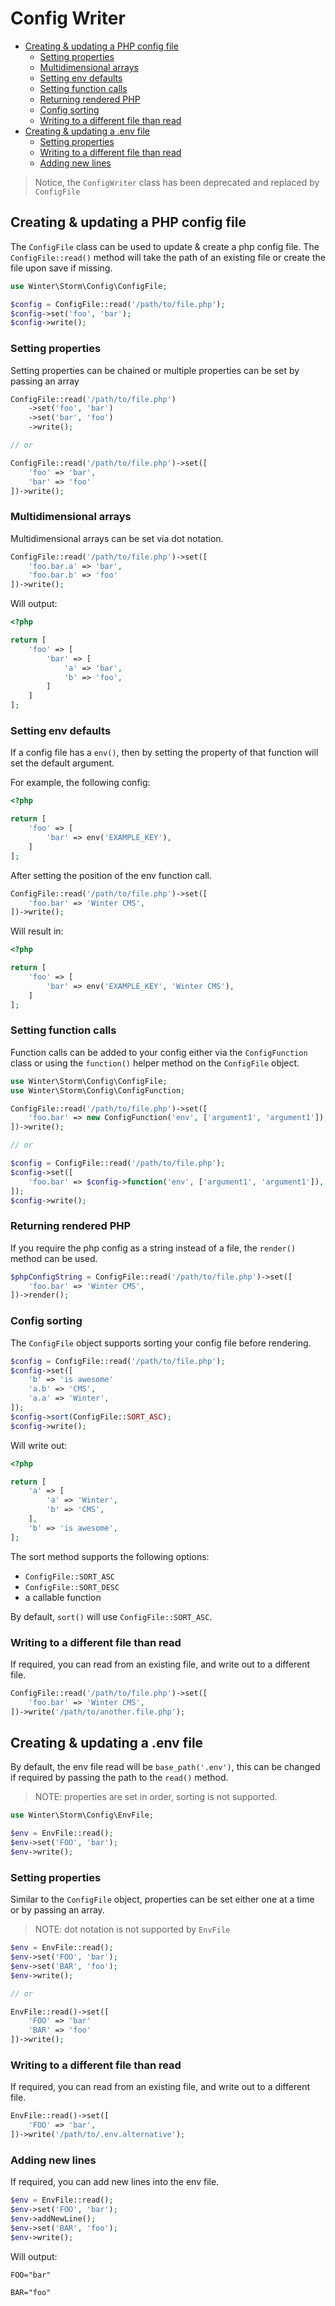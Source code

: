 # Config Writer

- [Creating & updating a PHP config file](#create-and-update-php)
  - [Setting properties](#setting-properties)
  - [Multidimensional arrays](#multidimensional-arrays)
  - [Setting env defaults](#setting-env-defaults)
  - [Setting function calls](#setting-function-calls)
  - [Returning rendered PHP](#returning-rendered-php)
  - [Config sorting](#config-sorting)
  - [Writing to a different file than read](#writing-to-a-different-file)
- [Creating & updating a .env file](#create-and-update-env)
    - [Setting properties](#setting-properties-env)
    - [Writing to a different file than read](#writing-to-a-different-file-env)
    - [Adding new lines](#adding-new-lines)

> Notice, the `ConfigWriter` class has been deprecated and replaced by `ConfigFile`

<a name="create-and-update-php"></a>
## Creating & updating a PHP config file

The `ConfigFile` class can be used to update & create a php config file. The `ConfigFile::read()` method will take the
path of an existing file or create the file upon save if missing.

```php
use Winter\Storm\Config\ConfigFile;

$config = ConfigFile::read('/path/to/file.php');
$config->set('foo', 'bar');
$config->write();
```

<a name="setting-properties"></a>
### Setting properties

Setting properties can be chained or multiple properties can be set by passing an array

```php
ConfigFile::read('/path/to/file.php')
    ->set('foo', 'bar')
    ->set('bar', 'foo')
    ->write();

// or

ConfigFile::read('/path/to/file.php')->set([
    'foo' => 'bar',
    'bar' => 'foo'
])->write();
```

<a name="multidimensional-arrays"></a>
### Multidimensional arrays

Multidimensional arrays can be set via dot notation.

```php
ConfigFile::read('/path/to/file.php')->set([
    'foo.bar.a' => 'bar',
    'foo.bar.b' => 'foo'
])->write();
```

Will output:

```php
<?php

return [
    'foo' => [
        'bar' => [
            'a' => 'bar',
            'b' => 'foo',
        ]
    ]
];
```

<a name="setting-env-defaults"></a>
### Setting env defaults

If a config file has a `env()`, then by setting the property of that function will set the default argument.

For example, the following config:

```php
<?php

return [
    'foo' => [
        'bar' => env('EXAMPLE_KEY'),
    ]
];
```

After setting the position of the env function call.

```php
ConfigFile::read('/path/to/file.php')->set([
    'foo.bar' => 'Winter CMS',
])->write();
```

Will result in:

```php
<?php

return [
    'foo' => [
        'bar' => env('EXAMPLE_KEY', 'Winter CMS'),
    ]
];
```

<a name="setting-function-calls"></a>
### Setting function calls

Function calls can be added to your config either via the `ConfigFunction` class or using the `function()` helper method
on the `ConfigFile` object.

```php
use Winter\Storm\Config\ConfigFile;
use Winter\Storm\Config\ConfigFunction;

ConfigFile::read('/path/to/file.php')->set([
    'foo.bar' => new ConfigFunction('env', ['argument1', 'argument1']),
])->write();

// or

$config = ConfigFile::read('/path/to/file.php');
$config->set([
    'foo.bar' => $config->function('env', ['argument1', 'argument1']),
]);
$config->write();
```

<a name="returning-rendered-php"></a>
### Returning rendered PHP

If you require the php config as a string instead of a file, the `render()` method can be used.

```php
$phpConfigString = ConfigFile::read('/path/to/file.php')->set([
    'foo.bar' => 'Winter CMS',
])->render();
```

<a name="config-sorting"></a>
### Config sorting

The `ConfigFile` object supports sorting your config file before rendering.

```php
$config = ConfigFile::read('/path/to/file.php');
$config->set([
    'b' => 'is awesome'
    'a.b' => 'CMS',
    'a.a' => 'Winter',
]);
$config->sort(ConfigFile::SORT_ASC);
$config->write();
```

Will write out:

```php
<?php

return [
    'a' => [
        'a' => 'Winter',
        'b' => 'CMS',
    ],
    'b' => 'is awesome',
];
```

The sort method supports the following options:

- `ConfigFile::SORT_ASC`
- `ConfigFile::SORT_DESC`
- a callable function

By default, `sort()` will use `ConfigFile::SORT_ASC`.

<a name="writing-to-a-different-file"></a>
### Writing to a different file than read

If required, you can read from an existing file, and write out to a different file.

```php
ConfigFile::read('/path/to/file.php')->set([
    'foo.bar' => 'Winter CMS',
])->write('/path/to/another.file.php');
```

<a name="create-and-update-env"></a>
## Creating & updating a .env file

By default, the env file read will be `base_path('.env')`, this can be changed if required by passing the path to
the `read()` method. 

> NOTE: properties are set in order, sorting is not supported.

```php
use Winter\Storm\Config\EnvFile;

$env = EnvFile::read();
$env->set('FOO', 'bar');
$env->write();
```

<a name="setting-properties-env"></a>
### Setting properties

Similar to the `ConfigFile` object, properties can be set either one at a time or by passing an array.

> NOTE: dot notation is not supported by `EnvFile`

```php
$env = EnvFile::read();
$env->set('FOO', 'bar');
$env->set('BAR', 'foo');
$env->write();

// or

EnvFile::read()->set([
    'FOO' => 'bar'
    'BAR' => 'foo'
])->write();
```

<a name="writing-to-a-different-file-env"></a>
### Writing to a different file than read

If required, you can read from an existing file, and write out to a different file.

```php
EnvFile::read()->set([
    'FOO' => 'bar',
])->write('/path/to/.env.alternative');
```

<a name="adding-new-lines"></a>
### Adding new lines

If required, you can add new lines into the env file.

```php
$env = EnvFile::read();
$env->set('FOO', 'bar');
$env->addNewLine();
$env->set('BAR', 'foo');
$env->write();
```

Will output:

```dotenv
FOO="bar"

BAR="foo"
```